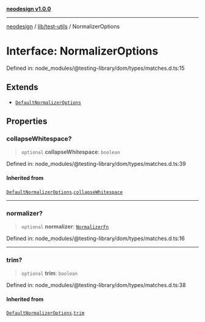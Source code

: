 [**neodesign v1.0.0**](../../../README.md)

***

[neodesign](../../../modules.md) / [lib/test-utils](../README.md) / NormalizerOptions

# Interface: NormalizerOptions

Defined in: node\_modules/@testing-library/dom/types/matches.d.ts:15

## Extends

- [`DefaultNormalizerOptions`](DefaultNormalizerOptions.md)

## Properties

### collapseWhitespace?

> `optional` **collapseWhitespace**: `boolean`

Defined in: node\_modules/@testing-library/dom/types/matches.d.ts:39

#### Inherited from

[`DefaultNormalizerOptions`](DefaultNormalizerOptions.md).[`collapseWhitespace`](DefaultNormalizerOptions.md#collapsewhitespace)

***

### normalizer?

> `optional` **normalizer**: [`NormalizerFn`](../type-aliases/NormalizerFn.md)

Defined in: node\_modules/@testing-library/dom/types/matches.d.ts:16

***

### trim?

> `optional` **trim**: `boolean`

Defined in: node\_modules/@testing-library/dom/types/matches.d.ts:38

#### Inherited from

[`DefaultNormalizerOptions`](DefaultNormalizerOptions.md).[`trim`](DefaultNormalizerOptions.md#trim)
